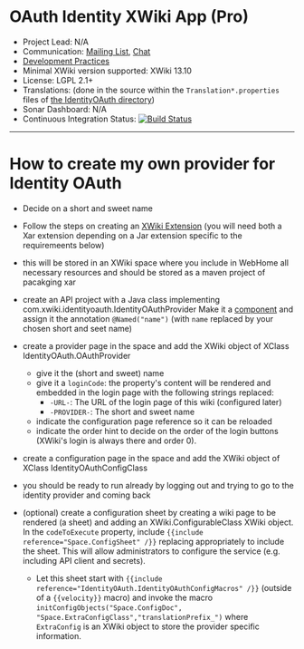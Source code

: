 # OAuth Identity XWiki App (Pro)

* Project Lead: N/A
* Communication: [Mailing List](http://dev.xwiki.org/xwiki/bin/view/Community/MailingLists>), [Chat](https://dev.xwiki.org/xwiki/bin/view/Community/Chat)
* [Development Practices](http://dev.xwiki.org)
* Minimal XWiki version supported: XWiki 13.10
* License: LGPL 2.1+
* Translations: (done in the source within the `Translation*.properties` files of [the IdentityOAuth directory](ui/src/main/resources/IdentityOAuth))
* Sonar Dashboard: N/A
* Continuous Integration Status: [![Build Status](http://ci.xwikisas.com/view/All/job/xwikisas/job/identity-oauth/job/master/badge/icon)](http://ci.xwikisas.com/view/All/job/xwikisas/job/identity-oauth/job/master/)

- - -

# How to create my own provider for Identity OAuth

* Decide on a short and sweet name
* Follow the steps on creating an
  [XWiki Extension](https://www.xwiki.org/xwiki/bin/view/Documentation/DevGuide/Tutorials/CreatingExtensions/)
  (you will need both a Xar extension depending on a Jar extension specific to the requiremeents below)
* this will be stored in an XWiki space where you include in WebHome all necessary resources and should be stored as a maven project of pacakging xar
* create an API project with a Java class implementing com.xwiki.identityoauth.IdentityOAuthProvider
  Make it a [component](https://www.xwiki.org/xwiki/bin/view/Documentation/DevGuide/Tutorials/WritingComponents/)
  and assign it the annotation `@Named("name")` (with `name` replaced by your chosen short and seet name)
* create a provider page in the space and add the XWiki object of XClass IdentityOAuth.OAuthProvider
    * give it the (short and sweet) name
    * give it a `loginCode`: the property's content will be rendered and embedded in the login page with the
      following strings replaced:
        * `-URL-`: The URL of the login page of this wiki (configured later)
        * `-PROVIDER-`: The short and sweet name
    * indicate the configuration page reference so it can be reloaded
    * indicate the order hint to decide on the order of the login buttons (XWiki's login is always there and order 0).
* create a configuration page in the space and add the XWiki object of XClass IdentityOAuthConfigClass
* you should be ready to run already by logging out and trying to go to the identity provider and coming back

* (optional) create a configuration sheet by creating a wiki page to be rendered (a sheet) and adding an
  XWiki.ConfigurableClass XWiki object. In the `codeToExecute` property, include
  `{{include reference="Space.ConfigSheet" /}}` replacing appropriately to include the sheet. This will allow
  administrators to configure the service (e.g. including API client and secrets).
    * Let this sheet start with `{{include reference="IdentityOAuth.IdentityOAuthConfigMacros" /}}` (outside of
      a `{{velocity}}` macro) and invoke the macro
      `initConfigObjects("Space.ConfigDoc", "Space.ExtraConfigClass","translationPrefix_")` where `ExtraConfig`
      is an XWiki object to store the provider specific information.
    
